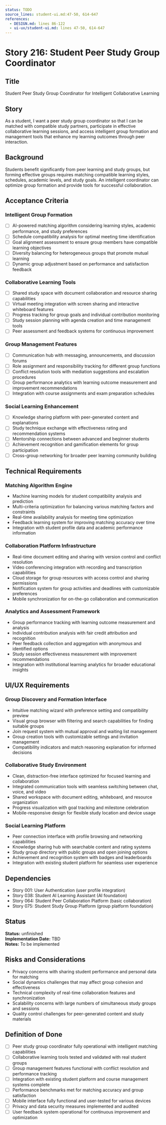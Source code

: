 ```yaml
---
status: TODO
source_lines: student-ui.md:47-50, 614-647
references:
  - DESIGN.md: lines 86-122
  - ui-ux/student-ui.md: lines 47-50, 614-647
---
```


# Story 216: Student Peer Study Group Coordinator

## Title
Student Peer Study Group Coordinator for Intelligent Collaborative Learning

## Story
As a student, I want a peer study group coordinator so that I can be matched with compatible study partners, participate in effective collaborative learning sessions, and access intelligent group formation and management tools that enhance my learning outcomes through peer interaction.

## Background
Students benefit significantly from peer learning and study groups, but forming effective groups requires matching compatible learning styles, schedules, academic levels, and study goals. An intelligent coordinator can optimize group formation and provide tools for successful collaboration.

## Acceptance Criteria

### Intelligent Group Formation
- [ ] AI-powered matching algorithm considering learning styles, academic performance, and study preferences
- [ ] Schedule compatibility analysis for optimal meeting time identification
- [ ] Goal alignment assessment to ensure group members have compatible learning objectives
- [ ] Diversity balancing for heterogeneous groups that promote mutual learning
- [ ] Dynamic group adjustment based on performance and satisfaction feedback

### Collaborative Learning Tools
- [ ] Shared study space with document collaboration and resource sharing capabilities
- [ ] Virtual meeting integration with screen sharing and interactive whiteboard features
- [ ] Progress tracking for group goals and individual contribution monitoring
- [ ] Study session planning with agenda creation and time management tools
- [ ] Peer assessment and feedback systems for continuous improvement

### Group Management Features
- [ ] Communication hub with messaging, announcements, and discussion forums
- [ ] Role assignment and responsibility tracking for different group functions
- [ ] Conflict resolution tools with mediation suggestions and escalation procedures
- [ ] Group performance analytics with learning outcome measurement and improvement recommendations
- [ ] Integration with course assignments and exam preparation schedules

### Social Learning Enhancement
- [ ] Knowledge sharing platform with peer-generated content and explanations
- [ ] Study technique exchange with effectiveness rating and recommendation systems
- [ ] Mentorship connections between advanced and beginner students
- [ ] Achievement recognition and gamification elements for group participation
- [ ] Cross-group networking for broader peer learning community building

## Technical Requirements

### Matching Algorithm Engine
- Machine learning models for student compatibility analysis and prediction
- Multi-criteria optimization for balancing various matching factors and constraints
- Real-time availability analysis for meeting time optimization
- Feedback learning system for improving matching accuracy over time
- Integration with student profile data and academic performance information

### Collaboration Platform Infrastructure
- Real-time document editing and sharing with version control and conflict resolution
- Video conferencing integration with recording and transcription capabilities
- Cloud storage for group resources with access control and sharing permissions
- Notification system for group activities and deadlines with customizable preferences
- Mobile synchronization for on-the-go collaboration and communication

### Analytics and Assessment Framework
- Group performance tracking with learning outcome measurement and analysis
- Individual contribution analysis with fair credit attribution and recognition
- Peer feedback collection and aggregation with anonymous and identified options
- Study session effectiveness measurement with improvement recommendations
- Integration with institutional learning analytics for broader educational insights

## UI/UX Requirements

### Group Discovery and Formation Interface
- Intuitive matching wizard with preference setting and compatibility preview
- Visual group browser with filtering and search capabilities for finding suitable groups
- Join request system with mutual approval and waiting list management
- Group creation tools with customizable settings and invitation management
- Compatibility indicators and match reasoning explanation for informed decisions

### Collaborative Study Environment
- Clean, distraction-free interface optimized for focused learning and collaboration
- Integrated communication tools with seamless switching between chat, voice, and video
- Shared workspace with document editing, whiteboard, and resource organization
- Progress visualization with goal tracking and milestone celebration
- Mobile-responsive design for flexible study location and device usage

### Social Learning Platform
- Peer connection interface with profile browsing and networking capabilities
- Knowledge sharing hub with searchable content and rating systems
- Study group directory with public groups and open joining options
- Achievement and recognition system with badges and leaderboards
- Integration with existing student platform for seamless user experience

## Dependencies
- Story 001: User Authentication (user profile integration)
- Story 038: Student AI Learning Assistant (AI foundation)
- Story 064: Student Peer Collaboration Platform (basic collaboration)
- Story 075: Student Study Group Platform (group platform foundation)


## Status
**Status:** unfinished  
**Implementation Date:** TBD  
**Notes:** To be implemented
## Risks and Considerations
- Privacy concerns with sharing student performance and personal data for matching
- Social dynamics challenges that may affect group cohesion and effectiveness
- Technical complexity of real-time collaboration features and synchronization
- Scalability concerns with large numbers of simultaneous study groups and sessions
- Quality control challenges for peer-generated content and study materials

## Definition of Done
- [ ] Peer study group coordinator fully operational with intelligent matching capabilities
- [ ] Collaborative learning tools tested and validated with real student groups
- [ ] Group management features functional with conflict resolution and performance tracking
- [ ] Integration with existing student platform and course management systems complete
- [ ] Performance benchmarks met for matching accuracy and group satisfaction
- [ ] Mobile interface fully functional and user-tested for various devices
- [ ] Privacy and data security measures implemented and audited
- [ ] User feedback system operational for continuous improvement and optimization